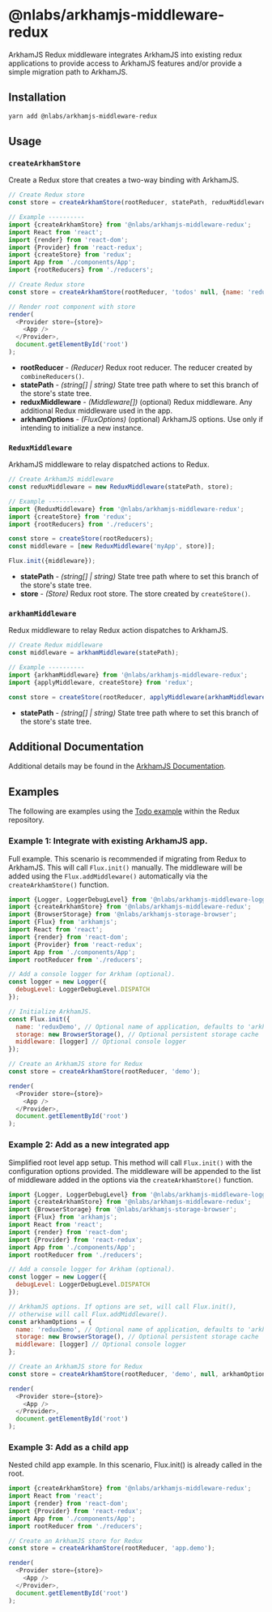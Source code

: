 # @nlabs/arkhamjs-middleware-redux

ArkhamJS Redux middleware integrates ArkhamJS into existing redux applications to provide access to ArkhamJS features and/or provide a simple migration path to ArkhamJS.

## Installation

```bash
yarn add @nlabs/arkhamjs-middleware-redux
```

## Usage

### `createArkhamStore`

Create a Redux store that creates a two-way binding with ArkhamJS.

```javascript
// Create Redux store
const store = createArkhamStore(rootReducer, statePath, reduxMiddleware, arkhamOptions);

// Example ----------
import {createArkhamStore} from '@nlabs/arkhamjs-middleware-redux';
import React from 'react';
import {render} from 'react-dom';
import {Provider} from 'react-redux';
import {createStore} from 'redux';
import App from './components/App';
import {rootReducers} from './reducers';

// Create Redux store
const store = createArkhamStore(rootReducer, 'todos' null, {name: 'reduxTodos'});

// Render root component with store
render(
  <Provider store={store}>
    <App />
  </Provider>,
  document.getElementById('root')
);
```

- **rootReducer** - *(Reducer)* Redux root reducer. The reducer created by `combineReducers()`.
- **statePath** - *(string[] | string)* State tree path where to set this branch of the store's state tree.
- **reduxMiddleware** - *(Middleware[])* (optional) Redux middleware. Any additional Redux middleware used in the app.
- **arkhamOptions** - *(FluxOptions)* (optional) ArkhamJS options. Use only if intending to initialize a new instance.

### `ReduxMiddleware`

ArkhamJS middleware to relay dispatched actions to Redux.

```javascript
// Create ArkhamJS middleware
const reduxMiddleware = new ReduxMiddleware(statePath, store);

// Example ----------
import {ReduxMiddleware} from '@nlabs/arkhamjs-middleware-redux';
import {createStore} from 'redux';
import {rootReducers} from './reducers';

const store = createStore(rootReducers);
const middleware = [new ReduxMiddleware('myApp', store)];

Flux.init({middleware});
```

- **statePath** - *(string[] | string)* State tree path where to set this branch of the store's state tree.
- **store** - *(Store)* Redux root store. The store created by `createStore()`.

### `arkhamMiddleware`

Redux middleware to relay Redux action dispatches to ArkhamJS.

```javascript
// Create Redux middleware
const middleware = arkhamMiddleware(statePath);

// Example ----------
import {arkhamMiddleware} from '@nlabs/arkhamjs-middleware-redux';
import {applyMiddleware, createStore} from 'redux';

const store = createStore(rootReducer, applyMiddleware(arkhamMiddleware('myApp')));
```

- **statePath** - *(string[] | string)* State tree path where to set this branch of the store's state tree.

## Additional Documentation 

Additional details may be found in the [ArkhamJS Documentation](https://docs.arkhamjs.io).

## Examples

The following are examples using the [Todo example](https://github.com/reactjs/redux/tree/master/examples/todos) within the Redux repository.

### Example 1: Integrate with existing ArkhamJS app.

Full example. This scenario is recommended if migrating from Redux to ArkhamJS. This will call `Flux.init()` manually. The middleware will be added using the `Flux.addMiddleware()` automatically via the `createArkhamStore()` function.

```javascript
import {Logger, LoggerDebugLevel} from '@nlabs/arkhamjs-middleware-logger';
import {createArkhamStore} from '@nlabs/arkhamjs-middleware-redux';
import {BrowserStorage} from '@nlabs/arkhamjs-storage-browser';
import {Flux} from 'arkhamjs';
import React from 'react';
import {render} from 'react-dom';
import {Provider} from 'react-redux';
import App from './components/App';
import rootReducer from './reducers';

// Add a console logger for Arkham (optional).
const logger = new Logger({
  debugLevel: LoggerDebugLevel.DISPATCH
});

// Initialize ArkhamJS.
const Flux.init({
  name: 'reduxDemo', // Optional name of application, defaults to 'arkhamjs'
  storage: new BrowserStorage(), // Optional persistent storage cache
  middleware: [logger] // Optional console logger
});

// Create an ArkhamJS store for Redux
const store = createArkhamStore(rootReducer, 'demo');

render(
  <Provider store={store}>
    <App />
  </Provider>,
  document.getElementById('root')
);
```


### Example 2: Add as a new integrated app

Simplified root level app setup. This method will call `Flux.init()` with the configuration options provided. The middleware will be appended to the list of middleware added in the options via the `createArkhamStore()` function.

```javascript
import {Logger, LoggerDebugLevel} from '@nlabs/arkhamjs-middleware-logger';
import {createArkhamStore} from '@nlabs/arkhamjs-middleware-redux';
import {BrowserStorage} from '@nlabs/arkhamjs-storage-browser';
import {Flux} from 'arkhamjs';
import React from 'react';
import {render} from 'react-dom';
import {Provider} from 'react-redux';
import App from './components/App';
import rootReducer from './reducers';

// Add a console logger for Arkham (optional).
const logger = new Logger({
  debugLevel: LoggerDebugLevel.DISPATCH
});

// ArkhamJS options. If options are set, will call Flux.init(), 
// otherwise will call Flux.addMiddleware().
const arkhamOptions = {
  name: 'reduxDemo', // Optional name of application, defaults to 'arkhamjs'
  storage: new BrowserStorage(), // Optional persistent storage cache
  middleware: [logger] // Optional console logger
};

// Create an ArkhamJS store for Redux
const store = createArkhamStore(rootReducer, 'demo', null, arkhamOptions);

render(
  <Provider store={store}>
    <App />
  </Provider>,
  document.getElementById('root')
);
```


### Example 3: Add as a child app

Nested child app example. In this scenario, Flux.init() is already called in the root.

```javascript
import {createArkhamStore} from '@nlabs/arkhamjs-middleware-redux';
import React from 'react';
import {render} from 'react-dom';
import {Provider} from 'react-redux';
import App from './components/App';
import rootReducer from './reducers';

// Create an ArkhamJS store for Redux
const store = createArkhamStore(rootReducer, 'app.demo');

render(
  <Provider store={store}>
    <App />
  </Provider>,
  document.getElementById('root')
);
```